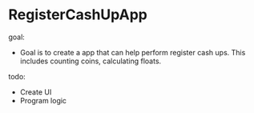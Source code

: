 # RegisterCashUpApp

goal:
- Goal is to create a app that can help perform register cash ups. This includes counting coins, calculating floats. 

todo: 
- Create UI
- Program logic

